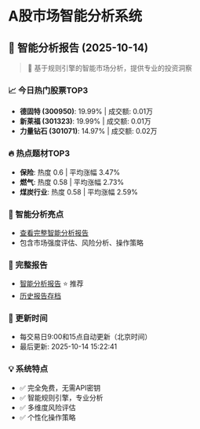 # A股市场智能分析系统

## 🤖 智能分析报告 (2025-10-14)

> 🚀 基于规则引擎的智能市场分析，提供专业的投资洞察

### 📈 今日热门股票TOP3
- **德固特 (300950)**: 19.99% | 成交额: 0.01万
- **新莱福 (301323)**: 19.99% | 成交额: 0.01万
- **力量钻石 (301071)**: 14.97% | 成交额: 0.02万

### 🔥 热点题材TOP3
- **保险**: 热度 0.6 | 平均涨幅 3.47%
- **燃气**: 热度 0.58 | 平均涨幅 2.73%
- **煤炭行业**: 热度 0.58 | 平均涨幅 2.59%

### 🤖 智能分析亮点
- [查看完整智能分析报告](reports/enhanced_report_2025-10-14.md)
- 包含市场强度评估、风险分析、操作策略

### 📄 完整报告
- [智能分析报告](reports/enhanced_report_2025-10-14.md) ⭐ 推荐
- [历史报告存档](reports/)

### 🔄 更新时间
- 每交易日9:00和15点自动更新（北京时间）
- 最后更新: 2025-10-14 15:22:41

### 💡 系统特点
- ✅ 完全免费，无需API密钥
- ✅ 智能规则引擎，专业分析
- ✅ 多维度风险评估
- ✅ 个性化操作策略
